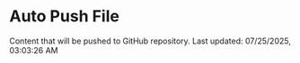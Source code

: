 # Auto Push File

Content that will be pushed to GitHub repository.
Last updated: 07/25/2025, 03:03:26 AM